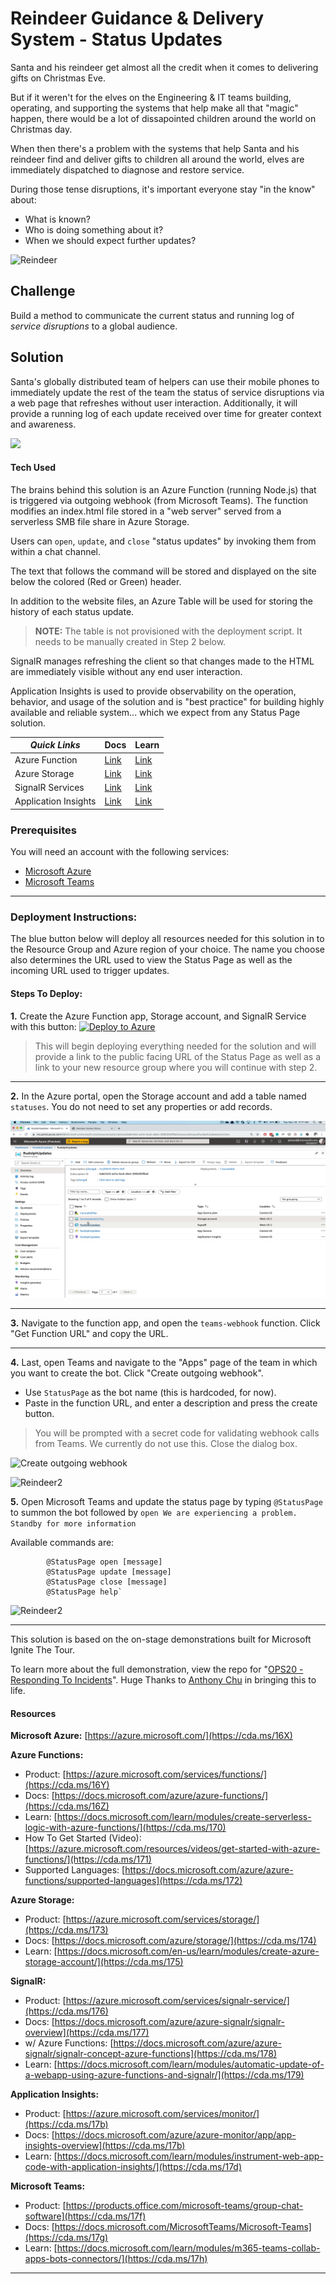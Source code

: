 # Reindeer Guidance & Delivery System - Status Updates

Santa and his reindeer get almost all the credit when it comes to delivering gifts on Christmas Eve.

But if it weren't for the elves on the Engineering & IT teams building, operating, and supporting the systems that help make all that "magic" happen, there would be a lot of dissapointed children around the world on Christmas day.

When then there's a problem with the systems that help Santa and his reindeer find and deliver gifts to children all around the world, elves are immediately dispatched to diagnose and restore service. 

During those tense disruptions, it's important everyone stay "in the know" about:

- What is known? 
- Who is doing something about it?
- When we should expect further updates?

![Reindeer](https://jhandcdn.blob.core.windows.net/blob/reindeer.gif)

## Challenge

Build a method to communicate the current status and running log of *service disruptions* to a global audience.

## Solution

Santa's globally distributed team of helpers can use their mobile phones to immediately update the rest of the team the status of service disruptions via a web page that refreshes without user interaction. Additionally, it will provide a running log of each update received over time for greater context and awareness.

![](https://jhandcdn.blob.core.windows.net/blob/UpdateFromTeams.gif)

#### Tech Used

The brains behind this solution is an Azure Function (running Node.js) that is triggered via outgoing webhook (from Microsoft Teams). The function modifies an index.html file stored in a "web server" served from a serverless SMB file share in Azure Storage.

Users can `open`, `update`, and `close` "status updates" by invoking them from within a chat channel. 

The text that follows the command will be stored and displayed on the site below the colored (Red or Green) header.

In addition to the website files, an Azure Table will be used for storing the history of each status update. 
>**NOTE:** The table is not provisioned with the deployment script. It needs to be manually created in Step 2 below. 

SignalR manages refreshing the client so that changes made to the HTML are immediately visible without any end user interaction.

Application Insights is used to provide observability on the operation, behavior, and usage of the solution and is "best practice" for building highly available and reliable system... which we expect from any Status Page solution.

|*Quick Links*|Docs|Learn|
|---|---|---|
|Azure Function|[Link](https://cda.ms/16Z)|[Link](https://cda.ms/170)
|Azure Storage|[Link](https://cda.ms/174)|[Link](https://cda.ms/175)
|SignalR Services|[Link](https://cda.ms/177)|[Link](https://cda.ms/179)
|Application Insights|[Link](https://cda.ms/17b)| [Link](https://cda.ms/17d)

### Prerequisites

You will need an account with the following services: 

- [Microsoft Azure](https://cda.ms/16X)
- [Microsoft Teams](https://cda.ms/17f)

---

### Deployment Instructions:

The blue button below will deploy all resources needed for this solution in to the Resource Group and Azure region of your choice. The name you choose also determines the URL used to view the Status Page as well as the incoming URL used to trigger updates.

#### Steps To Deploy:

**1.** Create the Azure Function app, Storage account, and SignalR Service with this button: [![Deploy to Azure](https://azuredeploy.net/deploybutton.svg)](https://azuredeploy.net/)

>This will begin deploying everything needed for the solution and will provide a link to the public facing URL of the Status Page as well as a link to your new resource group where you will continue with step 2.

---

**2.** In the Azure portal, open the Storage account and add a table named `statuses`. You do not need to set any properties or add records.

![Create table](CreateStatusesTable.gif)

---

**3.** Navigate to the function app, and open the `teams-webhook` function. Click "Get Function URL" and copy the URL.

---

**4.** Last, open Teams and navigate to the "Apps" page of the team in which you want to create the bot. Click "Create outgoing webhook".

- Use `StatusPage` as the bot name (this is hardcoded, for now). 
- Paste in the function URL, and enter a description and press the create button.

> You will be prompted with a secret code for validating webhook calls from Teams. We currently do not use this. Close the dialog box.

![Create outgoing webhook](Webhook.gif)    

![Reindeer2](https://jhandcdn.blob.core.windows.net/blob/reindeer3.gif)

**5.** Open Microsoft Teams and update the status page by typing `@StatusPage` to summon the bot followed by `open We are experiencing a problem. Standby for more information`

Available commands are: 

```bot
        @StatusPage open [message]
        @StatusPage update [message]
        @StatusPage close [message]
        @StatusPage help`
```


![Reindeer2](https://jhandcdn.blob.core.windows.net/blob/reindeer2.gif)

---

This solution is based on the on-stage demonstrations built for Microsoft Ignite The Tour. 

To learn more about the full demonstration, view the repo for "[OPS20 - Responding To Incidents]()". Huge Thanks to [Anthony Chu]() in bringing this to life.


#### Resources

**Microsoft Azure:** [https://azure.microsoft.com/](https://cda.ms/16X)

**Azure Functions:**
- Product: [https://azure.microsoft.com/services/functions/](https://cda.ms/16Y)
- Docs: [https://docs.microsoft.com/azure/azure-functions/](https://cda.ms/16Z)
- Learn: [https://docs.microsoft.com/learn/modules/create-serverless-logic-with-azure-functions/](https://cda.ms/170)
- How To Get Started (Video): [https://azure.microsoft.com/resources/videos/get-started-with-azure-functions/](https://cda.ms/171)
- Supported Languages: [https://docs.microsoft.com/azure/azure-functions/supported-languages](https://cda.ms/172)

**Azure Storage:**
- Product: [https://azure.microsoft.com/services/storage/](https://cda.ms/173)
- Docs: [https://docs.microsoft.com/azure/storage/](https://cda.ms/174)
- Learn: [https://docs.microsoft.com/en-us/learn/modules/create-azure-storage-account/](https://cda.ms/175)

**SignalR:**
- Product: [https://azure.microsoft.com/services/signalr-service/](https://cda.ms/176)
- Docs: [https://docs.microsoft.com/azure/azure-signalr/signalr-overview](https://cda.ms/177)
- w/ Azure Functions: [https://docs.microsoft.com/azure/azure-signalr/signalr-concept-azure-functions](https://cda.ms/178)
- Learn: [https://docs.microsoft.com/learn/modules/automatic-update-of-a-webapp-using-azure-functions-and-signalr/](https://cda.ms/179)

**Application Insights:**
- Product: [https://azure.microsoft.com/services/monitor/](https://cda.ms/17b)
- Docs: [https://docs.microsoft.com/azure/azure-monitor/app/app-insights-overview](https://cda.ms/17b)
- Learn: [https://docs.microsoft.com/learn/modules/instrument-web-app-code-with-application-insights/](https://cda.ms/17d)

**Microsoft Teams:**
- Product: [https://products.office.com/microsoft-teams/group-chat-software](https://cda.ms/17f)
- Docs: [https://docs.microsoft.com/MicrosoftTeams/Microsoft-Teams](https://cda.ms/17g)
- Learn: [https://docs.microsoft.com/learn/modules/m365-teams-collab-apps-bots-connectors/](https://cda.ms/17h)

---